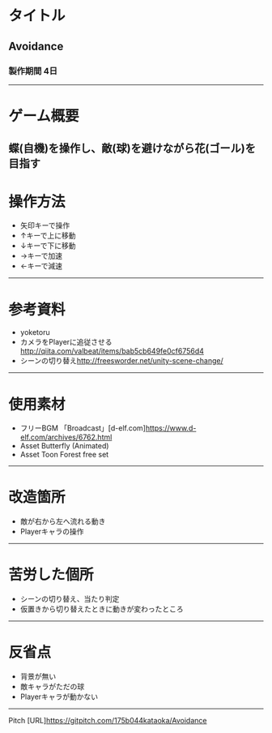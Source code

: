 # タイトル

## Avoidance
### 製作期間 4日
---

# ゲーム概要
蝶(自機)を操作し、敵(球)を避けながら花(ゴール)を目指す
---

# 操作方法
- 矢印キーで操作
- ↑キーで上に移動
- ↓キーで下に移動
- →キーで加速
- ←キーで減速
---

# 参考資料
- yoketoru
- カメラをPlayerに追従させる<http://qiita.com/valbeat/items/bab5cb649fe0cf6756d4>
- シーンの切り替え<http://freesworder.net/unity-scene-change/>
---

# 使用素材
- フリーBGM 「Broadcast」[d-elf.com]<https://www.d-elf.com/archives/6762.html>
- Asset Butterfly (Animated)
- Asset Toon Forest free set
---

# 改造箇所
- 敵が右から左へ流れる動き
- Playerキャラの操作
---

# 苦労した個所
- シーンの切り替え、当たり判定
- 仮置きから切り替えたときに動きが変わったところ
---

# 反省点
- 背景が無い
- 敵キャラがただの球
- Playerキャラが動かない
---
Pitch [URL]<https://gitpitch.com/175b044kataoka/Avoidance>
